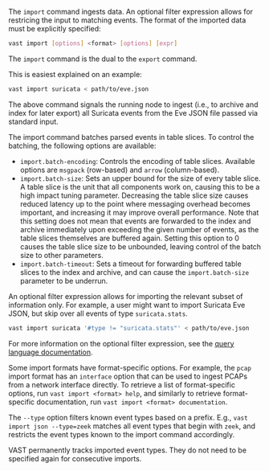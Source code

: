 The `import` command ingests data. An optional filter expression allows for
restricing the input to matching events. The format of the imported data must
be explicitly specified:

```bash
vast import [options] <format> [options] [expr]
```

The `import` command is the dual to the `export` command.

This is easiest explained on an example:

```bash
vast import suricata < path/to/eve.json
```

The above command signals the running node to ingest (i.e., to archive and index
for later export) all Suricata events from the Eve JSON file passed via standard
input.

The import command batches parsed events in table slices. To control the
batching, the following options are available:

- `import.batch-encoding`: Controls the encoding of table slices. Available
  options are `msgpack` (row-based) and `arrow` (column-based).
- `import.batch-size`: Sets an upper bound for the size of every table slice.
  A table slice is the unit that all components work on, causing this to be a
  high impact tuning parameter. Decreasing the table slice size causes reduced
  latency up to the point where messaging overhead becomes important, and
  increasing it may improve overall performance. Note that this setting does not
  mean that events are forwarded to the index and archive immediately upon
  exceeding the given number of events, as the table slices themselves are
  buffered again. Setting this option to 0 causes the table slice size to be
  unbounded, leaving control of the batch size to other parameters.
- `import.batch-timeout`: Sets a timeout for forwarding buffered table slices to
  the index and archive, and can cause the `import.batch-size` parameter to be
  underrun.

An optional filter expression allows for importing the relevant subset of
information only. For example, a user might want to import Suricata Eve JSON,
but skip over all events of type `suricata.stats`.

```bash
vast import suricata '#type != "suricata.stats"' < path/to/eve.json
```

For more information on the optional filter expression, see the [query language
documentation](https://docs.tenzir.com/vast/query-language/overview).

Some import formats have format-specific options. For example, the `pcap` import
format has an `interface` option that can be used to ingest PCAPs from a network
interface directly. To retrieve a list of format-specific options, run `vast
import <format> help`, and similarly to retrieve format-specific documentation,
run `vast import <format> documentation`.

The `--type` option filters known event types based on a prefix.  E.g., `vast
import json --type=zeek` matches all event types that begin with `zeek`, and
restricts the event types known to the import command accordingly.

VAST permanently tracks imported event types. They do not need to be specified
again for consecutive imports.
